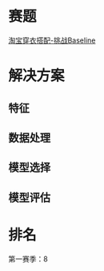 ﻿# 赛题
[淘宝穿衣搭配-挑战Baseline](https://tianchi.shuju.aliyun.com/getStart/introduction.htm?spm=5176.100066.333.3.yDKDTr&raceId=231575)
# 解决方案

## 特征

## 数据处理
 
## 模型选择

## 模型评估

# 排名
第一赛季：8